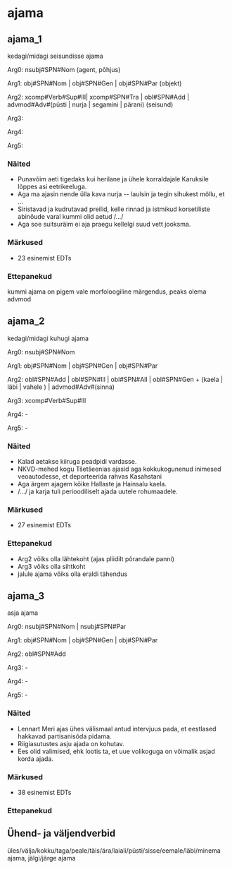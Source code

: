 # ajama

## ajama_1
kedagi/midagi seisundisse ajama

Arg0: nsubj#SPN#Nom (agent, põhjus)

Arg1: obj#SPN#Nom | obj#SPN#Gen | obj#SPN#Par (objekt)

Arg2: xcomp#Verb#Sup#Ill| xcomp#SPN#Tra | obl#SPN#Add | advmod#Adv#(püsti | nurja | segamini | pärani) (seisund)

Arg3:

Arg4:

Arg5:

### Näited 
 
* Punavõim aeti tigedaks kui herilane ja ühele korraldajale Karuksile lõppes asi eetrikeeluga.
* Aga ma ajasin nende ülla kava nurja -- laulsin ja tegin sihukest möllu, et ...
* Siristavad ja kudrutavad preilid, kelle rinnad ja istmikud korsetiliste abinõude varal kummi olid aetud /.../
* Aga soe suitsuräim ei aja praegu kellelgi suud vett jooksma.

### Märkused
* 23 esinemist EDTs

### Ettepanekud
kummi ajama on pigem vale morfoloogiline märgendus, peaks olema advmod

## ajama_2
kedagi/midagi kuhugi ajama

Arg0: nsubj#SPN#Nom

Arg1: obj#SPN#Nom | obj#SPN#Gen | obj#SPN#Par

Arg2: obl#SPN#Add | obl#SPN#Ill | obl#SPN#All | obl#SPN#Gen + (kaela | läbi | vahele ) | advmod#Adv#(sinna)

Arg3: xcomp#Verb#Sup#Ill

Arg4: -

Arg5: -

### Näited
* Kalad aetakse kiiruga peadpidi vardasse.
* NKVD-mehed kogu Tšetšeenias ajasid aga kokkukogunenud inimesed veoautodesse, et deporteerida rahvas Kasahstani
* Aga ärgem ajagem kõike Hallaste ja Hainsalu kaela.
* /.../ ja karja tuli perioodiliselt ajada uutele rohumaadele.

### Märkused
* 27 esinemist EDTs

### Ettepanekud
* Arg2 võiks olla lähtekoht (ajas pliidilt põrandale panni)
* Arg3 võiks olla sihtkoht
* jalule ajama võiks olla eraldi tähendus

## ajama_3
asja ajama

Arg0: nsubj#SPN#Nom | nsubj#SPN#Par

Arg1: obj#SPN#Nom | obj#SPN#Gen | obj#SPN#Par

Arg2: obl#SPN#Add 

Arg3: -

Arg4: -

Arg5: -

### Näited
* Lennart Meri ajas ühes välismaal antud intervjuus pada, et eestlased hakkavad partisanisõda pidama.
* Riigiasutustes asju ajada on kohutav.
* Ees olid valimised, ehk lootis ta, et uue volikoguga on võimalik asjad korda ajada.

### Märkused
* 38 esinemist EDTs

### Ettepanekud

## Ühend- ja väljendverbid

üles/välja/kokku/taga/peale/täis/ära/laiali/püsti/sisse/eemale/läbi/minema ajama, jälgi/järge ajama

